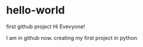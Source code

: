 # hello-world
first github project
Hi Evevyone!

I am in github now. creating my first project in python
